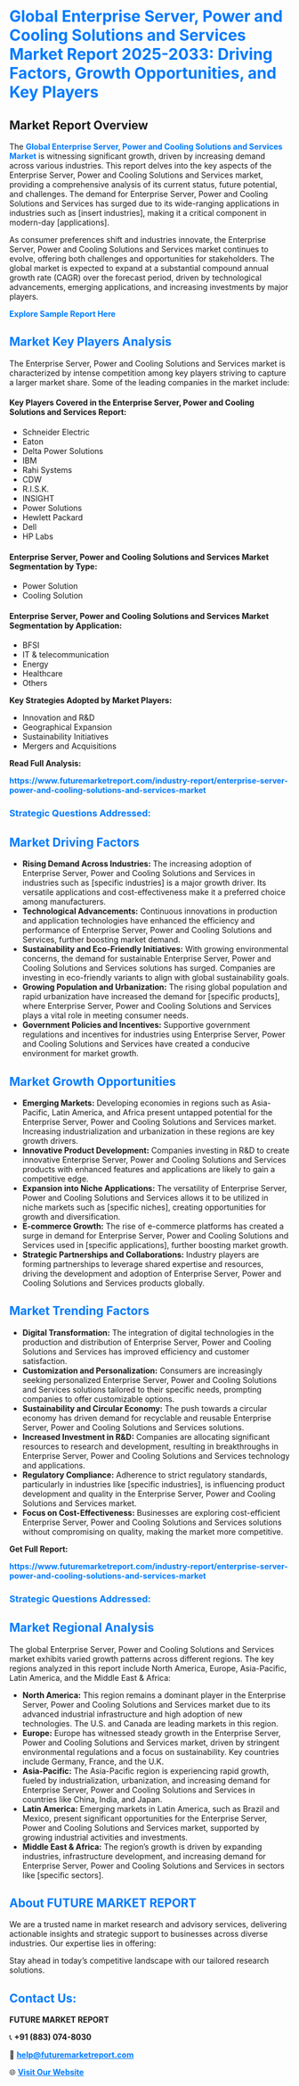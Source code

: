<h1 style="color: #007BFF;">Global Enterprise Server, Power and Cooling Solutions and Services Market Report 2025-2033: Driving Factors, Growth Opportunities, and Key Players</h1>

<section id="overview">
<h2>Market Report Overview</h2>
<p>The <a href="https://www.futuremarketreport.com/industry-report/enterprise-server-power-and-cooling-solutions-and-services-market" style="color: #007BFF; text-decoration: none;"><strong>Global Enterprise Server, Power and Cooling Solutions and Services Market</strong></a> is witnessing significant growth, driven by increasing demand across various industries. This report delves into the key aspects of the Enterprise Server, Power and Cooling Solutions and Services market, providing a comprehensive analysis of its current status, future potential, and challenges. The demand for Enterprise Server, Power and Cooling Solutions and Services has surged due to its wide-ranging applications in industries such as [insert industries], making it a critical component in modern-day [applications].</p>
<p>As consumer preferences shift and industries innovate, the Enterprise Server, Power and Cooling Solutions and Services market continues to evolve, offering both challenges and opportunities for stakeholders. The global market is expected to expand at a substantial compound annual growth rate (CAGR) over the forecast period, driven by technological advancements, emerging applications, and increasing investments by major players.</p>
</section>

<section id="overview">
<p><a href="https://www.futuremarketreport.com/request-sample/reportId=61508" style="color: #007BFF; text-decoration: none;"><strong>Explore Sample Report Here</strong></a></p>
</section>

<section id="key-players">
<h2 style="color: #007BFF;">Market Key Players Analysis</h2>
<p>The Enterprise Server, Power and Cooling Solutions and Services market is characterized by intense competition among key players striving to capture a larger market share. Some of the leading companies in the market include:</p>
<h4>Key Players Covered in the Enterprise Server, Power and Cooling Solutions and Services Report:</h4>
<ul><li>Schneider Electric</li><li>Eaton</li><li>Delta Power Solutions</li><li>IBM</li><li>Rahi Systems</li><li>CDW</li><li>R.I.S.K.</li><li>INSIGHT</li><li>Power Solutions</li><li>Hewlett Packard</li><li>Dell</li><li>HP Labs</li></ul>
<h4>Enterprise Server, Power and Cooling Solutions and Services Market Segmentation by Type:</h4>
<ul><li>Power Solution</li><li>Cooling Solution</li></ul>

<h4>Enterprise Server, Power and Cooling Solutions and Services Market Segmentation by Application:</h4>
<ul><li>BFSI</li><li>IT &amp; telecommunication</li><li>Energy</li><li>Healthcare</li><li>Others</li></ul>
<p><strong>Key Strategies Adopted by Market Players:</strong></p>
<ul>
<li>Innovation and R&D</li>
<li>Geographical Expansion</li>
<li>Sustainability Initiatives</li>
<li>Mergers and Acquisitions</li>
</ul>
</section>

<section>
<p><strong>Read Full Analysis: </strong></p><a href="https://www.futuremarketreport.com/industry-report/enterprise-server-power-and-cooling-solutions-and-services-market" style="color: #007BFF; text-decoration: none;"><strong>https://www.futuremarketreport.com/industry-report/enterprise-server-power-and-cooling-solutions-and-services-market</strong></a>
<h3 style="color: #007BFF;">Strategic Questions Addressed:</h3>
</section>

<section id="driving-factors">
<h2 style="color: #007BFF;">Market Driving Factors</h2>
<ul>
<li><strong>Rising Demand Across Industries:</strong> The increasing adoption of Enterprise Server, Power and Cooling Solutions and Services in industries such as [specific industries] is a major growth driver. Its versatile applications and cost-effectiveness make it a preferred choice among manufacturers.</li>
<li><strong>Technological Advancements:</strong> Continuous innovations in production and application technologies have enhanced the efficiency and performance of Enterprise Server, Power and Cooling Solutions and Services, further boosting market demand.</li>
<li><strong>Sustainability and Eco-Friendly Initiatives:</strong> With growing environmental concerns, the demand for sustainable Enterprise Server, Power and Cooling Solutions and Services solutions has surged. Companies are investing in eco-friendly variants to align with global sustainability goals.</li>
<li><strong>Growing Population and Urbanization:</strong> The rising global population and rapid urbanization have increased the demand for [specific products], where Enterprise Server, Power and Cooling Solutions and Services plays a vital role in meeting consumer needs.</li>
<li><strong>Government Policies and Incentives:</strong> Supportive government regulations and incentives for industries using Enterprise Server, Power and Cooling Solutions and Services have created a conducive environment for market growth.</li>
</ul>
</section>

<section id="growth-opportunities">
<h2 style="color: #007BFF;">Market Growth Opportunities</h2>
<ul>
<li><strong>Emerging Markets:</strong> Developing economies in regions such as Asia-Pacific, Latin America, and Africa present untapped potential for the Enterprise Server, Power and Cooling Solutions and Services market. Increasing industrialization and urbanization in these regions are key growth drivers.</li>
<li><strong>Innovative Product Development:</strong> Companies investing in R&D to create innovative Enterprise Server, Power and Cooling Solutions and Services products with enhanced features and applications are likely to gain a competitive edge.</li>
<li><strong>Expansion into Niche Applications:</strong> The versatility of Enterprise Server, Power and Cooling Solutions and Services allows it to be utilized in niche markets such as [specific niches], creating opportunities for growth and diversification.</li>
<li><strong>E-commerce Growth:</strong> The rise of e-commerce platforms has created a surge in demand for Enterprise Server, Power and Cooling Solutions and Services used in [specific applications], further boosting market growth.</li>
<li><strong>Strategic Partnerships and Collaborations:</strong> Industry players are forming partnerships to leverage shared expertise and resources, driving the development and adoption of Enterprise Server, Power and Cooling Solutions and Services products globally.</li>
</ul>
</section>

<section id="trending-factors">
<h2 style="color: #007BFF;">Market Trending Factors</h2>
<ul>
<li><strong>Digital Transformation:</strong> The integration of digital technologies in the production and distribution of Enterprise Server, Power and Cooling Solutions and Services has improved efficiency and customer satisfaction.</li>
<li><strong>Customization and Personalization:</strong> Consumers are increasingly seeking personalized Enterprise Server, Power and Cooling Solutions and Services solutions tailored to their specific needs, prompting companies to offer customizable options.</li>
<li><strong>Sustainability and Circular Economy:</strong> The push towards a circular economy has driven demand for recyclable and reusable Enterprise Server, Power and Cooling Solutions and Services solutions.</li>
<li><strong>Increased Investment in R&D:</strong> Companies are allocating significant resources to research and development, resulting in breakthroughs in Enterprise Server, Power and Cooling Solutions and Services technology and applications.</li>
<li><strong>Regulatory Compliance:</strong> Adherence to strict regulatory standards, particularly in industries like [specific industries], is influencing product development and quality in the Enterprise Server, Power and Cooling Solutions and Services market.</li>
<li><strong>Focus on Cost-Effectiveness:</strong> Businesses are exploring cost-efficient Enterprise Server, Power and Cooling Solutions and Services solutions without compromising on quality, making the market more competitive.</li>
</ul>
</section>

<section>
<p><strong>Get Full Report: </strong></p><a href="https://www.futuremarketreport.com/industry-report/enterprise-server-power-and-cooling-solutions-and-services-market" style="color: #007BFF; text-decoration: none;"><strong>https://www.futuremarketreport.com/industry-report/enterprise-server-power-and-cooling-solutions-and-services-market</strong></a>
<h3 style="color: #007BFF;">Strategic Questions Addressed:</h3>
</section>


<section id="regional-analysis">
<h2 style="color: #007BFF;">Market Regional Analysis</h2>
<p>The global Enterprise Server, Power and Cooling Solutions and Services market exhibits varied growth patterns across different regions. The key regions analyzed in this report include North America, Europe, Asia-Pacific, Latin America, and the Middle East & Africa:</p>
<ul>
<li><strong>North America:</strong> This region remains a dominant player in the Enterprise Server, Power and Cooling Solutions and Services market due to its advanced industrial infrastructure and high adoption of new technologies. The U.S. and Canada are leading markets in this region.</li>
<li><strong>Europe:</strong> Europe has witnessed steady growth in the Enterprise Server, Power and Cooling Solutions and Services market, driven by stringent environmental regulations and a focus on sustainability. Key countries include Germany, France, and the U.K.</li>
<li><strong>Asia-Pacific:</strong> The Asia-Pacific region is experiencing rapid growth, fueled by industrialization, urbanization, and increasing demand for Enterprise Server, Power and Cooling Solutions and Services in countries like China, India, and Japan.</li>
<li><strong>Latin America:</strong> Emerging markets in Latin America, such as Brazil and Mexico, present significant opportunities for the Enterprise Server, Power and Cooling Solutions and Services market, supported by growing industrial activities and investments.</li>
<li><strong>Middle East & Africa:</strong> The region’s growth is driven by expanding industries, infrastructure development, and increasing demand for Enterprise Server, Power and Cooling Solutions and Services in sectors like [specific sectors].</li>
</ul>
</section>

<footer>
<h2 style="color: #007BFF;">About FUTURE MARKET REPORT</h2>
<p>We are a trusted name in market research and advisory services, delivering actionable insights and strategic support to businesses across diverse industries. Our expertise lies in offering:</p>

<p>Stay ahead in today’s competitive landscape with our tailored research solutions.</p>

<h2 style="color: #007BFF;">Contact Us:</h2>
<p><strong>FUTURE MARKET REPORT</strong></p>
<p>📞 <strong>+91 (883) 074-8030</strong></p>
<p>📧 <strong><a href="mailto:help@futuremarketreport.com" style="color: #007BFF;">help@futuremarketreport.com</a></strong></p>
<p>🌐 <strong><a href="https://www.futuremarketreport.com/" style="color: #007BFF;">Visit Our Website</a></strong></p>
</footer>